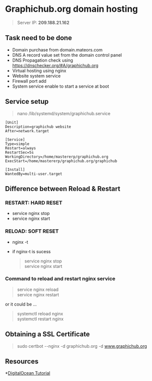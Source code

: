 # Graphichub.org domain hosting
> Server IP: **209.188.21.162**

## Task need to be done
* Domain purchase from domain.mateors.com
* DNS A record value set from the domain control panel
* DNS Propagation check using https://dnschecker.org/#A/graphichub.org
* Virtual hosting  using nginx
* Website system service
* Firewall port add
* System service enable to start a service at boot

## Service setup
> nano /lib/systemd/system/graphichub.service

```
[Unit]
Description=graphichub website
After=network.target

[Service]
Type=simple
Restart=always
RestartSec=5s
WorkingDirectory=/home/mastererp/graphichub.org
ExecStart=/home/mastererp/graphichub.org/graphichub

[Install]
WantedBy=multi-user.target
```

## Difference between Reload & Restart

### RESTART: HARD RESET
* service nginx stop
* service nginx start

### RELOAD: SOFT RESET
* nginx -t
 * if nginx-t is sucess
  
   > service nginx stop\
   > service nginx start

### Command to reload and restart nginx service
> service nginx reload\
> service nginx restart

or it could be ...

> systemctl reload nginx\
> systemctl restart nginx

## Obtaining a SSL Certificate
> sudo certbot --nginx -d graphichub.org -d www.graphichub.org


## Resources
*[DigitalOcean Tutorial](https://www.digitalocean.com/community/tutorials/how-to-secure-nginx-with-let-s-encrypt-on-ubuntu-18-04)